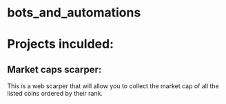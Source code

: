 # bots_and_automations

# Projects inculded:

## Market caps scarper:
This is a web scarper that will allow you to collect the market cap of all the listed coins ordered by their rank.
